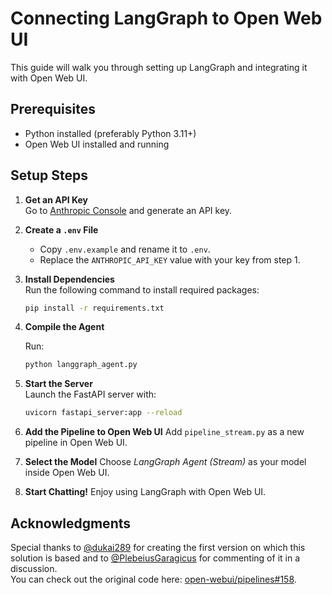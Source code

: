 # Connecting LangGraph to Open Web UI

This guide will walk you through setting up LangGraph and integrating it with Open Web UI.

## Prerequisites

- Python installed (preferably Python 3.11+)
- Open Web UI installed and running

## Setup Steps

1. **Get an API Key**  
   Go to [Anthropic Console](https://console.anthropic.com/settings/keys) and generate an API key.

2. **Create a `.env` File**  
   - Copy `.env.example` and rename it to `.env`.  
   - Replace the `ANTHROPIC_API_KEY` value with your key from step 1.

3. **Install Dependencies**  
   Run the following command to install required packages:

   ```sh 
   pip install -r requirements.txt
   ```

4. **Compile the Agent** 

    Run:

    ```sh
    python langgraph_agent.py
    ```

5. **Start the Server**  
   Launch the FastAPI server with:

   ```sh
   uvicorn fastapi_server:app --reload
   ```

6. **Add the Pipeline to Open Web UI**
    Add `pipeline_stream.py` as a new pipeline in Open Web UI.

7. **Select the Model**
    Choose *LangGraph Agent (Stream)* as your model inside Open Web UI.

8. **Start Chatting!**
    Enjoy using LangGraph with Open Web UI.

## Acknowledgments

Special thanks to [@dukai289](https://github.com/dukai289) for creating the first version on which this solution is based and to [@PlebeiusGaragicus](https://github.com/PlebeiusGaragicus) for commenting of it in a discussion.  
You can check out the original code here: [open-webui/pipelines#158](https://github.com/open-webui/pipelines/pull/158/files).
